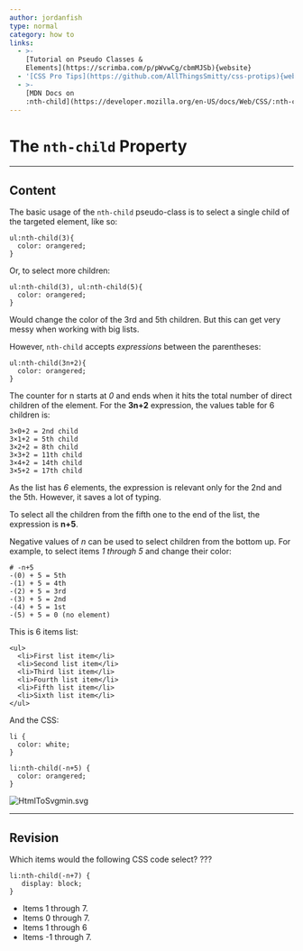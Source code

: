 ```yaml
---
author: jordanfish
type: normal
category: how to
links:
  - >-
    [Tutorial on Pseudo Classes &
    Elements](https://scrimba.com/p/pWvwCg/cbmMJSb){website}
  - '[CSS Pro Tips](https://github.com/AllThingsSmitty/css-protips){website}'
  - >-
    [MDN Docs on
    :nth-child](https://developer.mozilla.org/en-US/docs/Web/CSS/:nth-child){documentation}
---
```


# The `nth-child` Property


---

## Content

The basic usage of the `nth-child` pseudo-class is to select a single child of the targeted element, like so:

```plain-text
ul:nth-child(3){
  color: orangered;
}
```

Or, to select more children:

```plain-text
ul:nth-child(3), ul:nth-child(5){
  color: orangered;
}
```

Would change the color of the 3rd and 5th children. But this can get very messy when working with big lists.

However, `nth-child` accepts *expressions* between the parentheses:

```plain-text
ul:nth-child(3n+2){
  color: orangered;
}
```

The counter for n starts at *0* and ends when it hits the total number of direct children of the element. For the **3n+2** expression, the values table for 6 children is:

```plain-text
3×0+2 = 2nd child
3×1+2 = 5th child
3×2+2 = 8th child
3×3+2 = 11th child
3×4+2 = 14th child
3×5+2 = 17th child
```

As the list has *6* elements, the expression is relevant only for the 2nd and the 5th. However, it saves a lot of typing.

To select all the children from the fifth one to the end of the list, the expression is **n+5**.

Negative values of *n* can be used to select children from the bottom up. For example, to select items *1 through 5* and change their color:

```plain-text
# -n+5
-(0) + 5 = 5th
-(1) + 5 = 4th
-(2) + 5 = 3rd
-(3) + 5 = 2nd
-(4) + 5 = 1st
-(5) + 5 = 0 (no element)
```

This is 6 items list:

```plain-text
<ul>
  <li>First list item</li>
  <li>Second list item</li>
  <li>Third list item</li>
  <li>Fourth list item</li>
  <li>Fifth list item</li>
  <li>Sixth list item</li>
</ul>
```

And the CSS:

```plain-text
li {
  color: white;
}

li:nth-child(-n+5) {
  color: orangered;
}
```

![HtmlToSvgmin.svg](https://img.enkipro.com/314f902f9748cf7e54dcf197adb0ca01.png)


---

## Revision

Which items would the following CSS code select? ???

```plain-text
li:nth-child(-n+7) {
   display: block;
}
```

- Items 1 through 7.
- Items 0 through 7.
- Items 1 through 6
- Items -1 through 7.
 
